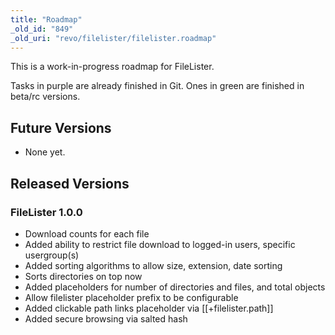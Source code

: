 ```yaml
---
title: "Roadmap"
_old_id: "849"
_old_uri: "revo/filelister/filelister.roadmap"
---
```


This is a work-in-progress roadmap for FileLister.

Tasks in purple are already finished in Git. Ones in green are finished in beta/rc versions.

## Future Versions

- None yet.

## Released Versions

### FileLister 1.0.0

- Download counts for each file
- Added ability to restrict file download to logged-in users, specific usergroup(s)
- Added sorting algorithms to allow size, extension, date sorting
- Sorts directories on top now
- Added placeholders for number of directories and files, and total objects
- Allow filelister placeholder prefix to be configurable
- Added clickable path links placeholder via \[\[+filelister.path\]\]
- Added secure browsing via salted hash
